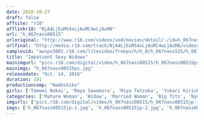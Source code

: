 ```yaml
---
date: 2018-10-27
draft: false
affsite: "r18"
afflinkr18: "NjA4LjEuMS4xLjAuMC4wLjAuMA"
url: "h_067nass00515"
urloriginal: "http://www.r18.com/videos/vod/movies/detail/-/id=h_067nass00515"
urlfinal: "http://media.r18.com/track/NjA4LjEuMS4xLjAuMC4wLjAuMA/videos/vod/movies/detail/-/id=h_067nass00515"
samplevid: "awspv3001.r18.com/litevideo/freepv/h/h_0/h_067nass515/h_067nass515_dmb_w.mp4"
title: "Impatient Sexy Widows"
mainimgurl: "pics.r18.com/digital/video/h_067nass00515/h_067nass00515ps.jpg"
mainimgs: "h_067nass00515ps.jpg"
releasedate: "Oct. 14, 2016"
duration: 191
productioncomp: "Nadeshiko"
girls: ['Tomomi Nakai', 'Maya Sawamura', 'Miya Tetzuka', 'Yukari Kirishima', 'Sumika Natori']
categories: ['Mature Woman', 'Widow', 'Married Woman', 'Big Tits', 'Nymphomaniac', 'Cheating Wife', 'Compilation']
imgurls: ['pics.r18.com/digital/video/h_067nass00515/h_067nass00515jp-1.jpg', 'pics.r18.com/digital/video/h_067nass00515/h_067nass00515jp-2.jpg', 'pics.r18.com/digital/video/h_067nass00515/h_067nass00515jp-3.jpg', 'pics.r18.com/digital/video/h_067nass00515/h_067nass00515jp-4.jpg', 'pics.r18.com/digital/video/h_067nass00515/h_067nass00515jp-5.jpg', 'pics.r18.com/digital/video/h_067nass00515/h_067nass00515jp-6.jpg', 'pics.r18.com/digital/video/h_067nass00515/h_067nass00515jp-7.jpg', 'pics.r18.com/digital/video/h_067nass00515/h_067nass00515jp-8.jpg', 'pics.r18.com/digital/video/h_067nass00515/h_067nass00515jp-9.jpg', 'pics.r18.com/digital/video/h_067nass00515/h_067nass00515jp-10.jpg', 'pics.r18.com/digital/video/h_067nass00515/h_067nass00515jp-11.jpg', 'pics.r18.com/digital/video/h_067nass00515/h_067nass00515jp-12.jpg', 'pics.r18.com/digital/video/h_067nass00515/h_067nass00515jp-13.jpg', 'pics.r18.com/digital/video/h_067nass00515/h_067nass00515jp-14.jpg', 'pics.r18.com/digital/video/h_067nass00515/h_067nass00515jp-15.jpg', 'pics.r18.com/digital/video/h_067nass00515/h_067nass00515jp-16.jpg', 'pics.r18.com/digital/video/h_067nass00515/h_067nass00515jp-17.jpg', 'pics.r18.com/digital/video/h_067nass00515/h_067nass00515jp-18.jpg', 'pics.r18.com/digital/video/h_067nass00515/h_067nass00515jp-19.jpg', 'pics.r18.com/digital/video/h_067nass00515/h_067nass00515jp-20.jpg']
imgs: ['h_067nass00515jp-1.jpg', 'h_067nass00515jp-2.jpg', 'h_067nass00515jp-3.jpg', 'h_067nass00515jp-4.jpg', 'h_067nass00515jp-5.jpg', 'h_067nass00515jp-6.jpg', 'h_067nass00515jp-7.jpg', 'h_067nass00515jp-8.jpg', 'h_067nass00515jp-9.jpg', 'h_067nass00515jp-10.jpg', 'h_067nass00515jp-11.jpg', 'h_067nass00515jp-12.jpg', 'h_067nass00515jp-13.jpg', 'h_067nass00515jp-14.jpg', 'h_067nass00515jp-15.jpg', 'h_067nass00515jp-16.jpg', 'h_067nass00515jp-17.jpg', 'h_067nass00515jp-18.jpg', 'h_067nass00515jp-19.jpg', 'h_067nass00515jp-20.jpg']
---
```

